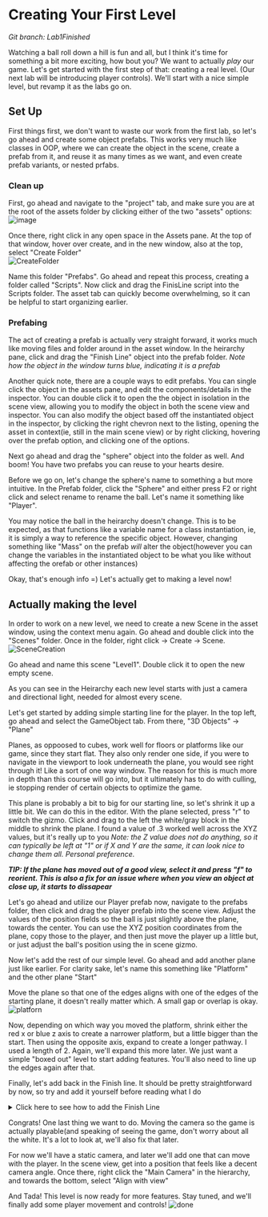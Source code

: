 # Creating Your First Level
*Git branch: Lab1Finished*

Watching a ball roll down a hill is fun and all, but I think it's time for something a bit more exciting, how bout you? We want to actually _play_ our game.
Let's get started with the first step of that: creating a real level. (Our next lab will be introducing player controls). We'll start with a nice simple level, but revamp it as the labs go on.

## Set Up
First things first, we don't want to waste our work from the first lab, so let's go ahead and create some object prefabs. This works very much like classes in OOP, where we can create the object in the scene, create a prefab from it, and reuse it as many times as we want, and even create prefab variants, or nested prfabs. 

### Clean up
First, go ahead and navigate to the "project" tab, and make sure you are at the root of the assets folder by clicking either of the two "assets" options:  
![image](https://github.com/mbeale0/Unity3D-CodeMash-Workhop/assets/74221606/07458321-2dfc-4971-a8af-dfd811c9cd34)  

Once there, right click in any open space in the Assets pane. At the top of that window, hover over create, and in the new window, also at the top, select "Create Folder"  
![CreateFolder](https://github.com/mbeale0/Unity-Intro-Project/assets/74221606/0c06554b-2da2-42b0-9c1f-461ee1399ee3)

Name this folder "Prefabs". Go ahead and repeat this process, creating a folder called "Scripts". Now click and drag the FinisLine script into the Scripts folder. The asset tab can quickly become overwhelming, so it can be helpful to start organizing earlier.

### Prefabing
The act of creating a prefab is actually very straight forward, it works much like moving files and folder around in the asset window. 
In the heirarchy pane, click and drag the "Finish Line" object into the prefab folder. _Note how the object in the window turns blue, indicating it is a prefab_

Another quick note, there are a couple ways to edit prefabs. You can single click the object in the assets pane, and edit the components/details in the inspector. You can double click it to open the the object in isolation in the scene view, allowing you to modify the object in both the scene view and inspector. You can also modify the object based off the instantiated object in the inspector, by clicking the right chevron next to the listing, opening the asset in context(ie, still in the main scene view) or by right clicking, hovering over the prefab option, and clicking one of the options.

Next go ahead and drag the "sphere" object into the folder as well. And boom! You have two prefabs you can reuse to your hearts desire.

Before we go on, let's change the sphere's name to something a but more intuitive. In the Prefab folder, click the "Sphere" and either press F2 or right click and select rename to rename the ball. Let's name it something like "Player".

You may notice the ball in the heirarchy doesn't change. This is to be expected, as that functions like a variable name for a class instantiation, ie, it is simply a way to reference the specific object. However, changing something like "Mass" on the prefab _will_ alter the object(however you can change the variables in the instantiated object to be what you like without affecting the orefab or other instances)

Okay, that's enough info =) Let's actually get to making a level now!

## Actually making the level

In order to work on a new level, we need to create a new Scene in the asset window, using the context menu again. Go ahead and double click into the "Scenes" folder.
Once in the folder, right click -> Create -> Scene. 
![SceneCreation](https://github.com/mbeale0/Unity-Intro-Project/assets/74221606/869b3971-f7b3-4883-9af2-9b3d6c294c34)

Go ahead and name this scene "Level1". Double click it to open the new empty scene. 

As you can see in the Heirarchy each new level starts with just a camera and directional light, needed for almost every scene.

Let's get started by adding simple starting line for the player. In the top left, go ahead and select the GameObject tab. From there, "3D Objects" -> "Plane"

Planes, as oppoosed to cubes, work well for floors or platforms like our game, since they start flat. They also only render one side, if you were to navigate in the viewport to look underneath the plane, you would see right through it! Like a sort of one way window. The reason for this is much more in depth than this course will go into, but it ultimately has to do with culling, ie stopping render of certain objects to optimize the game. 

This plane is probably a bit to big for our starting line, so let's shrink it up a little bit. We can do this in the editor. With the plane selected, press "r" to switch the gizmo. Click and drag to the left the white/gray block in the middle to shrink the plane. I found a value of .3 worked well across the XYZ values, but it's really up to you _Note: the Z value does not do anything, so it can typically be left at "1" or if X and Y are the same, it can look nice to change them all. Personal preference._

***TIP: If the plane has moved out of a good view, select it and press "f" to reorient. This is also a fix for an issue where when you view an object at close up, it starts to dissapear***

Let's go ahead and utilize our Player prefab now, navigate to the prefabs folder, then click and drag the player prefab into the scene view. Adjust the values of the position fields so the ball is just slightly above the plane, towards the center. You can use the XYZ position coordinates from the plane, copy those to the player, and then just move the player up a little but, or just adjust the ball's position using the in scene gizmo. 

Now let's add the rest of our simple level. Go ahead and add another plane just like earlier. For clarity sake, let's name this something like "Platform" and the other plane "Start"

Move the plane so that one of the edges aligns with one of the edges of the starting plane, it doesn't really matter which. A small gap or overlap is okay.
![platforn](https://github.com/mbeale0/Unity-Intro-Project/assets/74221606/036c2da6-cec8-4cc5-bcad-73300f62eb99)

Now, depending on which way you moved the platform, shrink either the red x or blue z axis to create a narrower platform, but a little bigger than the start. Then using the opposite axis, expand to create 
a longer pathway. I used a length of 2. Again, we'll expand this more later. We just want a simple "boxed out" level to start adding features. You'll also need to line up the edges again after that.

Finally, let's add back in the Finish line. It should be pretty straightforward by now, so try and add it yourself before reading what I do

<details><summary> Click here to see how to add the Finish Line</summary>
Just like with the player prefab, click and drag the "Finish Line" prefab into the scene.

You can use the same trick as earlier to get it on the same height as the other objects by copying over the z value. Then use the red and blue arrows, or the square between them to line it up on the other side of the platform. 
</details>

Congrats! One last thing we want to do. Moving the camera so the game is actually playable(and speaking of seeing the game, don't worry about all the white. It's a lot to look at, we'll also fix that later.

For now we'll have a static camera, and later we'll add one that can move with the player. In the scene view, get into a position that feels like a decent camera angle. Once there, right click the "Main Camera" in the hierarchy, and towards the bottom, select "Align with view"

And Tada! This level is now ready for more features. Stay tuned, and we'll finally add some player movement and controls!
![done](https://github.com/mbeale0/Unity-Intro-Project/assets/74221606/bbf78bcf-0eee-4baa-9d7d-6c3909be36e6)


